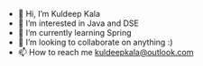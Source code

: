 - 👋 Hi, I’m Kuldeep Kala
- 👀 I’m interested in Java and DSE
- 🌱 I’m currently learning Spring
- 💞️ I’m looking to collaborate on anything :)
- 📫 How to reach me kuldeepkala@outlook.com
